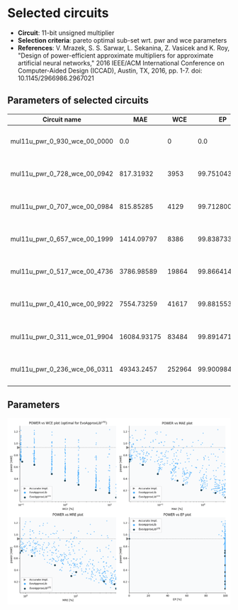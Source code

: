 
Selected circuits
===================
 - **Circuit**: 11-bit unsigned multiplier
 - **Selection criteria**: pareto optimal sub-set wrt. pwr and wce parameters
 - **References**: V. Mrazek, S. S. Sarwar, L. Sekanina, Z. Vasicek and K. Roy, "Design of power-efficient approximate multipliers for approximate artificial neural networks," 2016 IEEE/ACM International Conference on Computer-Aided Design (ICCAD), Austin, TX, 2016, pp. 1-7. doi: 10.1145/2966986.2967021


Parameters of selected circuits
----------------------------

| Circuit name | MAE | WCE | EP | MRE | Download |
| --- |  --- | --- | --- | --- | --- | 
| mul11u_pwr_0_930_wce_00_0000 | 0.0 | 0 | 0.0 | 0.0 |  [Verilog generic](mul11u_pwr_0_930_wce_00_0000_gen.v) [Verilog PDK45](mul11u_pwr_0_930_wce_00_0000_pdk45.v)  [C](mul11u_pwr_0_930_wce_00_0000.c) |
| mul11u_pwr_0_728_wce_00_0942 | 817.31932 | 3953 | 99.7510433197 | 0.8411172367 |  [Verilog generic](mul11u_pwr_0_728_wce_00_0942_gen.v) [Verilog PDK45](mul11u_pwr_0_728_wce_00_0942_pdk45.v)  [C](mul11u_pwr_0_728_wce_00_0942.c) |
| mul11u_pwr_0_707_wce_00_0984 | 815.85285 | 4129 | 99.7128009796 | 0.7962511002 |  [Verilog generic](mul11u_pwr_0_707_wce_00_0984_gen.v) [Verilog PDK45](mul11u_pwr_0_707_wce_00_0984_pdk45.v)  [C](mul11u_pwr_0_707_wce_00_0984.c) |
| mul11u_pwr_0_657_wce_00_1999 | 1414.09797 | 8386 | 99.8387336731 | 1.1457789785 |  [Verilog generic](mul11u_pwr_0_657_wce_00_1999_gen.v) [Verilog PDK45](mul11u_pwr_0_657_wce_00_1999_pdk45.v)  [C](mul11u_pwr_0_657_wce_00_1999.c) |
| mul11u_pwr_0_517_wce_00_4736 | 3786.98589 | 19864 | 99.8664140701 | 3.0003151541 |  [Verilog generic](mul11u_pwr_0_517_wce_00_4736_gen.v) [Verilog PDK45](mul11u_pwr_0_517_wce_00_4736_pdk45.v)  [C](mul11u_pwr_0_517_wce_00_4736.c) |
| mul11u_pwr_0_410_wce_00_9922 | 7554.73259 | 41617 | 99.8815536499 | 4.9595147171 |  [Verilog generic](mul11u_pwr_0_410_wce_00_9922_gen.v) [Verilog PDK45](mul11u_pwr_0_410_wce_00_9922_pdk45.v)  [C](mul11u_pwr_0_410_wce_00_9922.c) |
| mul11u_pwr_0_311_wce_01_9904 | 16084.93175 | 83484 | 99.8914718628 | 9.1780422544 |  [Verilog generic](mul11u_pwr_0_311_wce_01_9904_gen.v) [Verilog PDK45](mul11u_pwr_0_311_wce_01_9904_pdk45.v)  [C](mul11u_pwr_0_311_wce_01_9904.c) |
| mul11u_pwr_0_236_wce_06_0311 | 49343.2457 | 252964 | 99.9009847641 | 19.9511218423 |  [Verilog generic](mul11u_pwr_0_236_wce_06_0311_gen.v) [Verilog PDK45](mul11u_pwr_0_236_wce_06_0311_pdk45.v)  [C](mul11u_pwr_0_236_wce_06_0311.c) |
    
Parameters
--------------
![Parameters figure](fig.png)
             